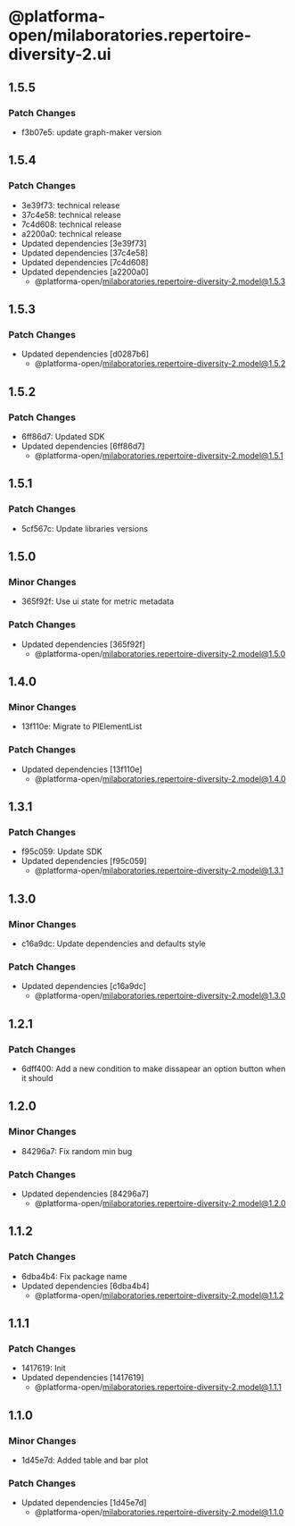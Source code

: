 # @platforma-open/milaboratories.repertoire-diversity-2.ui

## 1.5.5

### Patch Changes

- f3b07e5: update graph-maker version

## 1.5.4

### Patch Changes

- 3e39f73: technical release
- 37c4e58: technical release
- 7c4d608: technical release
- a2200a0: technical release
- Updated dependencies [3e39f73]
- Updated dependencies [37c4e58]
- Updated dependencies [7c4d608]
- Updated dependencies [a2200a0]
  - @platforma-open/milaboratories.repertoire-diversity-2.model@1.5.3

## 1.5.3

### Patch Changes

- Updated dependencies [d0287b6]
  - @platforma-open/milaboratories.repertoire-diversity-2.model@1.5.2

## 1.5.2

### Patch Changes

- 6ff86d7: Updated SDK
- Updated dependencies [6ff86d7]
  - @platforma-open/milaboratories.repertoire-diversity-2.model@1.5.1

## 1.5.1

### Patch Changes

- 5cf567c: Update libraries versions

## 1.5.0

### Minor Changes

- 365f92f: Use ui state for metric metadata

### Patch Changes

- Updated dependencies [365f92f]
  - @platforma-open/milaboratories.repertoire-diversity-2.model@1.5.0

## 1.4.0

### Minor Changes

- 13f110e: Migrate to PlElementList

### Patch Changes

- Updated dependencies [13f110e]
  - @platforma-open/milaboratories.repertoire-diversity-2.model@1.4.0

## 1.3.1

### Patch Changes

- f95c059: Update SDK
- Updated dependencies [f95c059]
  - @platforma-open/milaboratories.repertoire-diversity-2.model@1.3.1

## 1.3.0

### Minor Changes

- c16a9dc: Update dependencies and defaults style

### Patch Changes

- Updated dependencies [c16a9dc]
  - @platforma-open/milaboratories.repertoire-diversity-2.model@1.3.0

## 1.2.1

### Patch Changes

- 6dff400: Add a new condition to make dissapear an option button when it should

## 1.2.0

### Minor Changes

- 84296a7: Fix random min bug

### Patch Changes

- Updated dependencies [84296a7]
  - @platforma-open/milaboratories.repertoire-diversity-2.model@1.2.0

## 1.1.2

### Patch Changes

- 6dba4b4: Fix package name
- Updated dependencies [6dba4b4]
  - @platforma-open/milaboratories.repertoire-diversity-2.model@1.1.2

## 1.1.1

### Patch Changes

- 1417619: Init
- Updated dependencies [1417619]
  - @platforma-open/milaboratories.repertoire-diversity-2.model@1.1.1

## 1.1.0

### Minor Changes

- 1d45e7d: Added table and bar plot

### Patch Changes

- Updated dependencies [1d45e7d]
  - @platforma-open/milaboratories.repertoire-diversity-2.model@1.1.0
